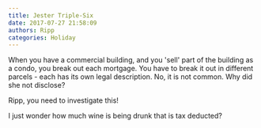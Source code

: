 ```yaml
---
title: Jester Triple-Six
date: 2017-07-27 21:58:09
authors: Ripp
categories: Holiday
---
```


 When you have a commercial building, and you 'sell' part of the building as a condo, you break out each mortgage. You have to break it out in different parcels - each has its own legal description. No, it is not common. Why did she not disclose? 

Ripp, you need to investigate this! 

I just wonder how much wine is being drunk that is tax deducted?